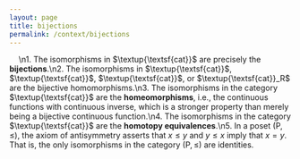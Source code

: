 ```yaml
---
layout: page
title: bijections
permalink: /context/bijections
---
```

$\quad$\n1. The isomorphisms in $\textup{\textsf{cat}}$ are precisely the **bijections**.\n2. The isomorphisms in $\textup{\textsf{cat}}$, $\textup{\textsf{cat}}$, $\textup{\textsf{cat}}$, or $\textup{\textsf{cat}}_R$  are the bijective homomorphisms.\n3. The isomorphisms in the category $\textup{\textsf{cat}}$ are the **homeomorphisms**, i.e., the continuous functions with continuous inverse, which is a stronger property than merely being a bijective continuous function.\n4. The isomorphisms in the category $\textup{\textsf{cat}}$ are the **homotopy equivalences**.\n5. In a poset $(\mathsf{P},\leq)$, the axiom of antisymmetry asserts that $x \leq y$ and $y \leq x$ imply that $x=y$. That is, the only isomorphisms in the category $(\mathsf{P}, \leq)$ are identities.
